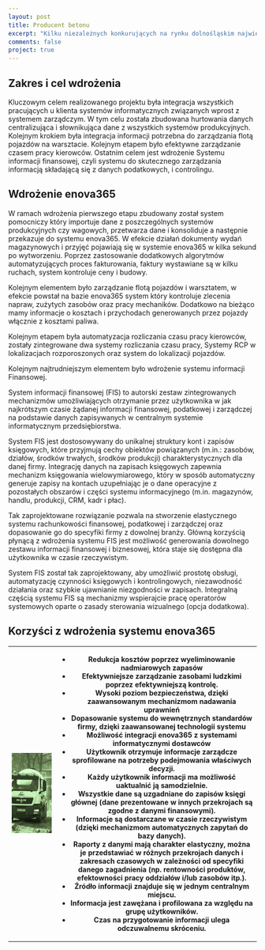 ```yaml
---
layout: post
title: Producent betonu
excerpt: "Kilku niezależnych konkurujących na rynku dolnośląskim największych producentów mieszanek betonów oraz kopalń i produkcji prefabrykatów betonowych."
comments: false
project: true
---
```

## Zakres i cel wdrożenia

Kluczowym celem realizowanego projektu była integracja wszystkich pracujących u klienta systemów informatycznych związanych wprost z systemem zarządczym. W tym celu została zbudowana hurtowania danych centralizująca i słownikująca dane z wszystkich systemów produkcyjnych. Kolejnym krokiem była integracja informacji potrzebna do zarządzania flotą pojazdów na warsztacie. Kolejnym etapem było efektywne zarządzanie czasem pracy kierowców. Ostatnim celem jest wdrożenie Systemu informacji finansowej, czyli systemu do skutecznego zarządzania informacją składającą się z danych podatkowych, i controlingu.

## Wdrożenie enova365

W ramach wdrożenia pierwszego etapu zbudowany został system pomocniczy który importuje dane z poszczególnych systemów produkcyjnych czy wagowych, przetwarza dane i konsoliduje a następnie przekazuje do systemu enova365. W efekcie działań dokumenty wydań magazynowych i przyjęć pojawiają się w systemie enova365 w kilka sekund po wytworzeniu. Poprzez zastosowanie dodatkowych algorytmów automatyzujących proces fakturowania, faktury wystawiane są w kilku ruchach, system kontroluje ceny i budowy.

Kolejnym elementem było zarządzanie flotą pojazdów i warsztatem, w efekcie powstał na bazie enova365 system który kontroluje zlecenia napraw, zużytych zasobów oraz pracy mechaników. Dodatkowo na bieżąco mamy informacje o kosztach i przychodach generowanych przez pojazdy włącznie z kosztami paliwa.

Kolejnym etapem była automatyzacja rozliczania czasu pracy kierowców, zostały zintegrowane dwa systemy rozliczania czasu pracy, Systemy RCP w lokalizacjach rozporoszonych oraz system do lokalizacji pojazdów.

Kolejnym najtrudniejszym elementem było wdrożenie systemu informacji Finansowej.

System informacji finansowej (FIS) to autorski zestaw zintegrowanych mechanizmów umożliwiających otrzymanie przez użytkownika w jak najkrótszym czasie żądanej informacji finansowej, podatkowej i zarządczej na podstawie danych zapisywanych w centralnym systemie informatycznym przedsiębiorstwa.

System FIS jest dostosowywany do unikalnej struktury kont i zapisów księgowych, które przyjmują cechy obiektów powiązanych (m.in.: zasobów, działów, środków trwałych, środków produkcji) charakterystycznych dla danej firmy. Integrację danych na zapisach księgowych zapewnia mechanizm księgowania wielowymiarowego, który w sposób automatyczny generuje zapisy na kontach uzupełniając je o dane operacyjne z pozostałych obszarów i części systemu informacyjnego (m.in. magazynów, handlu, produkcji, CRM, kadr i płac).

Tak zaprojektowane rozwiązanie pozwala na stworzenie elastycznego systemu rachunkowości finansowej, podatkowej i zarządczej oraz dopasowanie go do specyfiki firmy z dowolnej branży. Główną korzyścią płynącą z wdrożenia systemu FIS jest możliwość generowania dowolnego zestawu informacji finansowej i biznesowej, która staje się dostępna dla użytkownika w czasie rzeczywistym.

System FIS został tak zaprojektowany, aby umożliwić prostotę obsługi, automatyzację czynności księgowych i kontrolingowych, niezawodność działania oraz szybkie ujawnianie niezgodności w zapisach. Integralną częścią systemu FIS są mechanizmy wspierajcie pracę operatorów systemowych oparte o zasady sterowania wizualnego (opcja dodatkowa).

##  Korzyści z wdrożenia systemu enova365
<table>
  <tr>
    <th>
      <img src="../assets/img/partnerzy/ABET_betoniarka.jpg">
    </th>
    <th>
      <ul>
        <li>Redukcja kosztów poprzez wyeliminowanie nadmiarowych zapasów</li>
        <li>Efektywniejsze zarządzanie zasobami ludzkimi poprzez efektywniejszą kontrolę.</li>
        <li>Wysoki poziom bezpieczeństwa, dzięki zaawansowanym mechanizmom nadawania uprawnień</li>
        <li>Dopasowanie systemu do wewnętrznych standardów firmy, dzięki zaawansowanej technologii systemu</li>
        <li>Możliwość integracji enova365 z systemami informatycznymi dostawców</li>
        <li>Użytkownik otrzymuje informacje zarządcze sprofilowane na potrzeby podejmowania właściwych decyzji.</li>
        <li>Każdy użytkownik informacji ma możliwość uaktualnić ją samodzielnie.</li>
        <li>Wszystkie dane są uzgadniane do zapisów księgi głównej (dane prezentowane w innych przekrojach są zgodne z danymi   finansowymi).</li>
        <li>Informacje są dostarczane w czasie rzeczywistym (dzięki mechanizmom automatycznych zapytań do bazy danych).</li>
        <li>Raporty z danymi mają charakter elastyczny, można je przedstawiać w różnych przekrojach danych i zakresach czasowych w zależności od   specyfiki danego zagadnienia (np. rentowności produktów, efektowności pracy oddziałów i/lub zasobów itp.).</li>
        <li>Źródło informacji znajduje się w jednym centralnym miejscu.</li>
        <li>Informacja jest zawężana i profilowana za względu na grupę użytkowników.</li>
        <li>Czas na przygotowanie informacji ulega odczuwalnemu skróceniu.</li>
        </ul>
      </th>
    </tr>
  </table>
